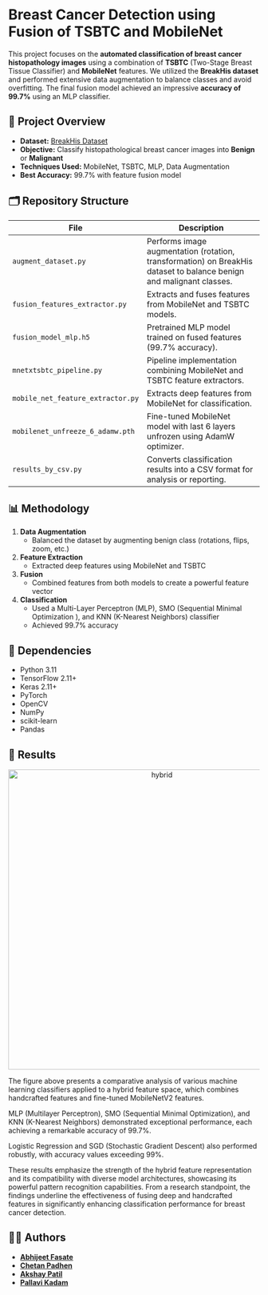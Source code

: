 # Breast Cancer Detection using Fusion of TSBTC and MobileNet

This project focuses on the **automated classification of breast cancer histopathology images** using a combination of **TSBTC** (Two-Stage Breast Tissue Classifier) and **MobileNet** features. We utilized the **BreakHis dataset** and performed extensive data augmentation to balance classes and avoid overfitting. The final fusion model achieved an impressive **accuracy of 99.7%** using an MLP classifier.

## 🚀 Project Overview

- **Dataset:** [BreakHis Dataset](https://www.kaggle.com/datasets/ambarish/breakhis)  
- **Objective:** Classify histopathological breast cancer images into **Benign** or **Malignant**
- **Techniques Used:** MobileNet, TSBTC, MLP, Data Augmentation
- **Best Accuracy:** 99.7% with feature fusion model

## 🗂️ Repository Structure

| File | Description |
|------|-------------|
| `augment_dataset.py` | Performs image augmentation (rotation, transformation) on BreakHis dataset to balance benign and malignant classes. |
| `fusion_features_extractor.py` | Extracts and fuses features from MobileNet and TSBTC models. |
| `fusion_model_mlp.h5` | Pretrained MLP model trained on fused features (99.7% accuracy). |
| `mnetxtsbtc_pipeline.py` | Pipeline implementation combining MobileNet and TSBTC feature extractors. |
| `mobile_net_feature_extractor.py` | Extracts deep features from MobileNet for classification. |
| `mobilenet_unfreeze_6_adamw.pth` | Fine-tuned MobileNet model with last 6 layers unfrozen using AdamW optimizer. |
| `results_by_csv.py` | Converts classification results into a CSV format for analysis or reporting. |

## 📊 Methodology

1. **Data Augmentation**
   - Balanced the dataset by augmenting benign class (rotations, flips, zoom, etc.)
2. **Feature Extraction**
   - Extracted deep features using MobileNet and TSBTC
3. **Fusion**
   - Combined features from both models to create a powerful feature vector
4. **Classification**
   - Used a Multi-Layer Perceptron (MLP), SMO (Sequential Minimal Optimization ), and KNN (K-Nearest Neighbors) classifier
   - Achieved 99.7% accuracy

## 📌 Dependencies

- Python 3.11
- TensorFlow 2.11+
- Keras 2.11+
- PyTorch
- OpenCV
- NumPy
- scikit-learn
- Pandas

## 🧪 Results





<p align="center">
  <img src="https://github.com/user-attachments/assets/e1499f0e-7e4a-4acd-b4c8-cd2fd8795c93" alt="hybrid" width="600"/>
</p>


The figure above presents a comparative analysis of various machine learning classifiers applied to a hybrid feature space, which combines handcrafted features and fine-tuned MobileNetV2 features.

MLP (Multilayer Perceptron), SMO (Sequential Minimal Optimization), and KNN (K-Nearest Neighbors) demonstrated exceptional performance, each achieving a remarkable accuracy of 99.7%.

Logistic Regression and SGD (Stochastic Gradient Descent) also performed robustly, with accuracy values exceeding 99%.

These results emphasize the strength of the hybrid feature representation and its compatibility with diverse model architectures, showcasing its powerful pattern recognition capabilities. From a research standpoint, the findings underline the effectiveness of fusing deep and handcrafted features in significantly enhancing classification performance for breast cancer detection.


## 👨‍💻 Authors

- [**Abhijeet Fasate**](https://github.com/AbhijeetFasate13)  
- [**Chetan Padhen**](https://github.com/Chetax)  
- [**Akshay Patil**](https://github.com/devbyakshay)  
- [**Pallavi Kadam**](https://github.com/Pallavik24)  
